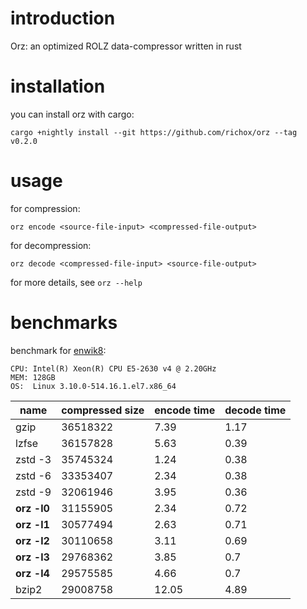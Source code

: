 introduction
============
Orz: an optimized ROLZ data-compressor written in rust

installation
============
you can install orz with cargo:

    cargo +nightly install --git https://github.com/richox/orz --tag v0.2.0

usage
=====

for compression:

    orz encode <source-file-input> <compressed-file-output>

for decompression:

    orz decode <compressed-file-input> <source-file-output>

for more details, see `orz --help`

benchmarks
==========
benchmark for [enwik8](http://mattmahoney.net/dc/text):

    CPU: Intel(R) Xeon(R) CPU E5-2630 v4 @ 2.20GHz
    MEM: 128GB
    OS:  Linux 3.10.0-514.16.1.el7.x86_64

| name        | compressed size | encode time | decode time |
|-------------|-----------------|-------------|-------------|
| gzip        | 36518322        | 7.39        | 1.17        |
| lzfse       | 36157828        | 5.63        | 0.39        |
| zstd -3     | 35745324        | 1.24        | 0.38        |
| zstd -6     | 33353407        | 2.34        | 0.38        |
| zstd -9     | 32061946        | 3.95        | 0.36        |
| **orz -l0** | 31155905        | 2.34        | 0.72        |
| **orz -l1** | 30577494        | 2.63        | 0.71        |
| **orz -l2** | 30110658        | 3.11        | 0.69        |
| **orz -l3** | 29768362        | 3.85        | 0.7         |
| **orz -l4** | 29575585        | 4.66        | 0.7         |
| bzip2       | 29008758        | 12.05       | 4.89        |
